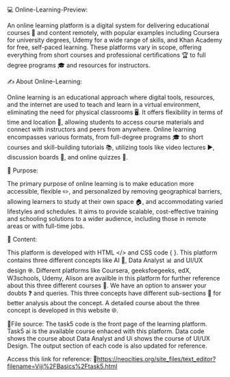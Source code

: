  💻 Online-Learning-Preview:

 An online learning platform is a digital system for delivering educational courses 📘 and content remotely, with popular examples including Coursera for university degrees, Udemy for a wide range of skills, and Khan Academy for free, self-paced learning. 
 These platforms vary in scope, offering everything from short courses and professional certifications 🏆 to full degree programs 🎓 and resources for instructors. 
 

 ✍️ About Online-Learning:

 Online learning is an educational approach where digital tools, resources, and the internet are used to teach and learn in a virtual environment, eliminating the need for physical classrooms 🖥️.
 It offers flexibility in terms of time and location 📌, allowing students to access course materials and connect with instructors and peers from anywhere.
  Online learning encompasses various formats, from full-degree programs 🎓 to short courses and skill-building tutorials 📚, utilizing tools like video lectures ▶️, discussion boards 📝, and online quizzes 🧠.

  📌 Purpose:

  The primary purpose of online learning is to make education more accessible, flexible ✏️, and personalized by removing geographical barriers, allowing learners to study at their own space 🏠, and accommodating varied lifestyles and schedules. 
  It aims to provide scalable, cost-effective training and schooling solutions to a wider audience, including those in remote areas or with full-time jobs.

 📝 Content:

  This platform is developed with HTML </> and CSS code { }.
  This platform contains three different concepts like AI 🤖,  Data Analyst 📊 and UI/UX design ֎.
  Different platforms like Coursera, geeksfoegeeks, edX, W3schools, Udemy, Alison are availble in this platform for further reference about this three different courses 📖. 
  We have an option to answer your doubts ❓  and queries.
  This three concepts have different sub-sections 📑 for better analysis about the concept.
  A detailed course about the three concept is developed in this website 🌐.

  📂File source:
  The task5 code is the front page of the learning platform.
  Task5 ai is the available course enhaced with this platform.
  Data code shows the course about Data Analyst and Ui shows the course of UI/UX Design.
  The output section of each code is also updated for reference.

  Access this link for reference: 🔗https://neocities.org/site_files/text_editor?filename=Viji%2FBasics%2Ftask5.html
